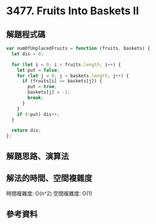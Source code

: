 # 3477. Fruits Into Baskets II

## 解題程式碼

```javascript
var numOfUnplacedFruits = function (fruits, baskets) {
  let dis = 0;

  for (let i = 0; i < fruits.length; i++) {
    let put = false;
    for (let j = 0; j < baskets.length; j++) {
      if (fruits[i] <= baskets[j]) {
        put = true;
        baskets[j] = -1;
        break;
      }
    }
    if (!put) dis++;
  }

  return dis;
};
```

## 解題思路、演算法

## 解法的時間、空間複雜度

時間複雜度: O(n^2)
空間複雜度: O(1)

## 參考資料
